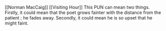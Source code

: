  [[Norman MacCaig]] [[Visiting Hour]]
 This PUN can mean two things. Firstly, it could mean that the poet grows fainter with the distance from the patient ; he fades away. Secondly, it could mean he is so upset that he might faint.